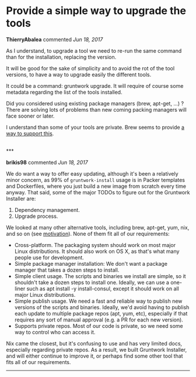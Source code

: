 # Provide a simple way to upgrade the tools

**ThierryAbalea** commented *Jun 18, 2017*

As I understand, to upgrade a tool we need to re-run the same command than for the installation, replacing the version.

It will be good for the sake of simplicity and to avoid the rot of the tool versions, to have a way to upgrade easily the different tools.

It could be a command: gruntwork upgrade. It will require of course some metadata regarding the list of the tools installed.

Did you considered using existing package managers (brew, apt-get, ...) ? There are solving lots of problems than new coming packing managers will face sooner or later.

I understand than some of your tools are private. Brew seems to provide [a way to support this](https://vanwollingen.nl/distributing-private-tools-through-homebrew-d046761fb3a1).

<br />
***


**brikis98** commented *Jun 18, 2017*

We do want a way to offer easy updating, although it's been a relatively minor concern, as 99% of `gruntwork-install` usage is in Packer templates and Dockerfiles, where you just build a new image from scratch every time anyway. That said, some of the major TODOs to figure out for the Gruntwork Installer are:

1. Dependency management.
1. Upgrade process.

We looked at many other alternative tools, including brew, apt-get, yum, nix, and so on (see [motivation](https://github.com/gruntwork-io/gruntwork-installer#motivation)). None of them fit all of our requirements:

* Cross-platform. The packaging system should work on most major Linux distributions. It should also work on OS X, as that's what many people use for development.
* Simple package manager installation: We don't want a package manager that takes a dozen steps to install.
* Simple client usage. The scripts and binaries we install are simple, so it shouldn't take a dozen steps to install one. Ideally, we can use a one-liner such as apt install -y install-consul, except it should work on all major Linux distributions.
* Simple publish usage. We need a fast and reliable way to publish new versions of the scripts and binaries. Ideally, we'd avoid having to publish each update to multiple package repos (apt, yum, etc), especially if that requires any sort of manual approval (e.g. a PR for each new version).
* Supports private repos. Most of our code is private, so we need some way to control who can access it.

Nix came the closest, but it's confusing to use and has very limited docs, especially regarding private repos. As a result, we built Gruntwork Installer, and will either continue to improve it, or perhaps find some other tool that fits all of our requirements.
***

